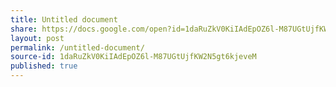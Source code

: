 ```yaml
---
title: Untitled document
share: https://docs.google.com/open?id=1daRuZkV0KiIAdEpOZ6l-M87UGtUjfKW2N5gt6kjeveM
layout: post
permalink: /untitled-document/
source-id: 1daRuZkV0KiIAdEpOZ6l-M87UGtUjfKW2N5gt6kjeveM
published: true
---
```

